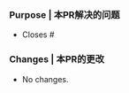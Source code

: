 ### Purpose | 本PR解决的问题
<!-- Please include the GitHub issue this fixes or resolves, if applicable, please also explain any extra purpose of this PR  -->
<!-- 请在下方附上本PR解决或实现的Iussue编号, 例如 `#1`. 此外如果有, 请尽可能阐述本PR除issue所描述之外的目的 -->

- Closes #

### Changes | 本PR的更改
<!-- Please list out what major changes were made in this PR to address the issue: -->
<!-- 请尽可能详细的列出本PR的主要更改 -->

- No changes.
